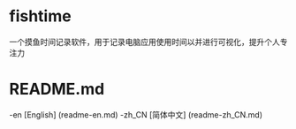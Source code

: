 # fishtime
一个摸鱼时间记录软件，用于记录电脑应用使用时间以并进行可视化，提升个人专注力
# README.md
-en [English] (readme-en.md)
-zh_CN [简体中文] (readme-zh_CN.md)

